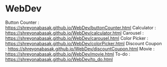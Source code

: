 # WebDev
Button Counter : https://shreyonabasak.github.io/WebDev/buttonCounter.html
Calculator : https://shreyonabasak.github.io/WebDev/calculator.html
Carousel : https://shreyonabasak.github.io/WebDev/carousel.html
Color Picker : https://shreyonabasak.github.io/WebDev/colorPicker.html
Discount Coupon : https://shreyonabasak.github.io/WebDev/discountCoupon.html
Movie : https://shreyonabasak.github.io/WebDev/movie.html
To-do : https://shreyonabasak.github.io/WebDev/to_do.html
